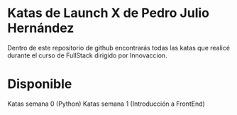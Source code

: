 # Katas de Launch X de Pedro Julio Hernández 
Dentro de este repositorio de github encontrarás todas las katas que realicé durante el curso de FullStack dirigido por Innovaccion.

# Disponible
Katas semana 0 (Python)
Katas semana 1 (Introducción a FrontEnd)
